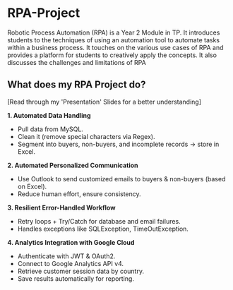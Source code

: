 # RPA-Project
Robotic Process Automation (RPA) is a Year 2 Module in TP.  It introduces students to the techniques of using an automation tool to automate tasks within a business process. It touches on the various use cases of RPA and provides a platform for students to creatively apply the concepts. It also discusses the challenges and limitations of RPA


## What does my RPA Project do?
[Read through my 'Presentation' Slides for a better understanding]

**1. Automated Data Handling**
- Pull data from MySQL.
- Clean it (remove special characters via Regex).
- Segment into buyers, non-buyers, and incomplete records → store in Excel.

**2. Automated Personalized Communication**
- Use Outlook to send customized emails to buyers & non-buyers (based on Excel).
- Reduce human effort, ensure consistency.

**3. Resilient Error-Handled Workflow**
- Retry loops + Try/Catch for database and email failures.
- Handles exceptions like SQLException, TimeOutException.

**4. Analytics Integration with Google Cloud**
- Authenticate with JWT & OAuth2.
- Connect to Google Analytics API v4.
- Retrieve customer session data by country.
- Save results automatically for reporting.
